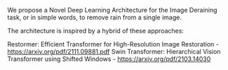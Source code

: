 We propose a Novel Deep Learning Architecture for the Image Deraining task, or in simple words, to remove rain from a single image.

The architecture is inspired by a hybrid of these approaches:

Restormer: Efficient Transformer for High-Resolution Image Restoration - https://arxiv.org/pdf/2111.09881.pdf
Swin Transformer: Hierarchical Vision Transformer using Shifted Windows - https://arxiv.org/pdf/2103.14030

